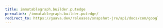```yaml
---
title: immutablegraph.builder.putedge
permalink: /immutablegraph.builder.putedge/
redirect_to: https://guava.dev/releases/snapshot-jre/api/docs/com/google/common/graph/ImmutableGraph.Builder.html#putEdge-N-N-
---
```

